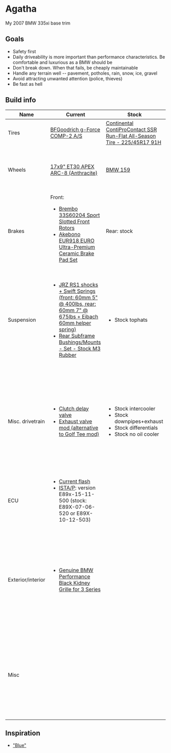 # Agatha
My 2007 BMW 335xi base trim

## Goals
* Safety first
* Daily driveability is more important than performance characteristics. Be comfortable and luxurious as a BMW should be
* Don't break down. When that fails, be cheaply maintainable
* Handle any terrain well -- pavement, potholes, rain, snow, ice, gravel
* Avoid attracting unwanted attention (police, thieves)
* Be fast as hell

## Build info
<table>
  <thead>
    <tr>
      <th>Name</th>
      <th>Current</th>
      <th>Stock</th>
      <th>Notes</th>
    </tr>
  </thead>
  <tr>
    <td>Tires</td>
    <td><a href="http://www.tirerack.com/tires/tires.jsp?tireMake=BFGoodrich&tireModel=g-Force+COMP-2+A%2FS&partnum=445WR7GFC2ASXL">BFGoodrich g-Force COMP-2 A/S</a></td>
    <td><a href="https://www.tirerack.com/tires/tires.jsp?tireMake=Continental&tireModel=ContiProContact+SSR&partnum=245HR7CPCSSR">Continental ContiProContact SSR Run-Flat All-Season Tire - 225/45R17 91H</a></td>
    <td>
      <ul>
         <li><a href="http://www.wheel-size.com/size/bmw/3-series/2007/#trim-335xi-usdm">335xi sizing</a></li>
         <li><a href="http://www.wheel-size.com/calc/?wheel1=225-45-17X8ET34&wheel2=225-45-17X9ET30&fcl=50mm&wcl=30mm&scl=50mm">Size calculator</a></li>
       </ul>
    </td>
  </tr>
  <tr>
    <td>Wheels</td>
    <td><a href="http://www.apexraceparts.com/apex-products/e90-e92/17x9-ET30-APEX-ARC-8-Wheel.html">17x9" ET30 APEX ARC-8 (Anthracite)</a></td>
    <td><a href="http://www.bmwstylewheels.com/bmw/159">BMW 159</a></td>
    <td>
      <li><a href="https://dbkaplun.github.io/wheel-database/">Weights</a></li>
      <li><a href="http://www.tirerack.com/wheels/results.jsp?sort=Weight&autoMake=BMW&autoModel=335xi+Sedan+Base+Model&autoYear=2007&autoModClar=With+OE+Metal+Valve+Stems">TireRack</a></li>
      <li><a href="http://configurator.ozracing.com/GB/configurator/BMW/3/335xi%20xDrive/390X/-/-/81321196/">O.Z.</a> (<a href="http://measurespeed.com/oz-rims-wheel-weight.php">weights</a>)</li>
      <li><a href="http://konfigurator.bbs.com/article/rims/car_selection/rim_selection/resetFilter/true/PKWIDCode/P00001530001476">BBS</a></li>
      <li>TSW <a href="http://www.tsw.com/alloy-wheels-configurator/#!year=2007&make=BMW&model=328%20E90&size=17%20Inch%20Wheels&go=1&body=1&tab=wheels&page=1&color=19479&showallwheels=1&wheel=229&wheelimage=519">1</a>, <a href="http://fitment.tsw.com/alloy-wheels-fitment-guide-results.php?year=2007&make=BMW&model=328+E90">2</a></li>
      <li>APEX <a href="http://www.apexraceparts.com/apex-products/e90-e92/#.VjyzZK6rTmE">1</a>, <a href="http://www.apexraceparts.com/apex-products/ARC-8-Wheels/">2</a></li>
      <li><a href="http://www.bavauto.com/se1.asp?dept_id=413">D-Force</a> (<a href="https://philstireservice.com/wp-content/uploads/2012/01/D-Force-Wheels.pdf">PDF</a>)</li>
    </td>
  </tr>
  <tr>
    <td>Brakes</td>
    <td>
      Front:
      <ul>
        <li><a href="http://www.amazon.com/Brembo-33S60204-Slotted-3-Series-2007-2008/dp/B00BZ0T3RU">Brembo 33S60204 Sport Slotted Front Rotors</a></li>
        <li><a href="http://www.amazon.com/Akebono-EUR918-Ultra-Premium-Ceramic-Brake/dp/B0019HYQO4">Akebono EUR918 EURO Ultra-Premium Ceramic Brake Pad Set</a></li>
      </ul>
    </td>
    <td>Rear: stock</td>
    <td></td>
  </tr>
  <tr>
    <td>Suspension</td>
    <td>
      <ul>
        <li><a href="https://store.vacmotorsports.com/jrz-rs-sport-bmw-3-series-e90e91e92e93-p3149.aspx">JRZ RS1 shocks + Swift Springs (front: 60mm 5" @ 400lbs, rear: 60mm 7" @ 675lbs + Eibach 60mm helper spring)</a></li>
        <li><a href="http://www.turnermotorsport.com/p-12061-rear-subframe-bushingsmounts-set-stock-m3-rubber-e82-e9x.aspx">Rear Subframe Bushings/Mounts - Set - Stock M3 Rubber</a></li>
      </ul>
    </td>
    <td>
      <ul>
        <li>Stock tophats</li>
      </ul>
    </td>
    <td>
      <ul>
        <li>
          Swaybar links
          <ul>
            <li><a href="http://www.hpashop.com/HP-Autosport-E82-E9X-Adjustable-Swaybar-Endlinks-HPA-sway-endlinks-e82-e9x.htm">HP Autosport E82/E9X Adjustable Swaybar Endlinks</a></li>
            <li><a href="http://www.topgearsolutions.com/uuc-bmw-e90-e92-adjustable-end-links.html">UUC BMW E90 /E92 Adjustable End Links</a></li>
          </ul>
        </li>
        <li>Consider sway bar removal</li>
        <li>
          <details>
            <summary>Coilover kits</summary>
            <ul>
              <li><a href="http://www.e90post.com/forums/showthread.php?t=251639">Kit compatibility thread</a></li>
              <li><a href="http://www.ast-suspension.com/shop/shockabsorbers/4100/ast-1-way-4100-bmw-3-series-e90-e91-e93-detail">AST kit</a></li>
              <li><a href="http://www.tcklineracing.com/webdocs/Items/Details690.cfm">TC Kline + Koni kit</a></li>
              <li><a href="http://en.intraxracing.nl/merken/bmw/e90,-e92,-e93-other-than-m3/bmw5675-1k2/">Intrax 1K2 kit</a></li>
              <li>KW <a href="http://www.tirerack.com/suspension/suspension.jsp?make=KW&model=Variant+1+Coil-Over&group=Variant+1+Coil-Over&partNum=KW10220048&autoMake=BMW&autoModel=335xi+Sedan+Base+Model&autoYear=2007&autoModClar=With+OE+Metal+Valve+Stems">V1</a>/<a href="http://www.tirerack.com/suspension/suspension.jsp?make=KW&model=Variant+3+Coil-Over&group=Variant+3+Coil-Over&partNum=KW35220048&autoMake=BMW&autoModel=335xi+Sedan+Base+Model&autoYear=2007&autoModClar=With+OE+Metal+Valve+Stems">V3</a></li>
              <li><a href="http://www.turnermotorsport.com/p-5394-e90-325xi328xi330xi335xi-sedan-hrbilstein-sport-suspension-package.aspx">Bilstein shocks + H&amp;R springs</a></li>
              <li><a href="https://www.vividracing.com/catalog/fortune-auto-series-coilovers-335xi-0708-p-150942707.html">Fortune Auto 500 shocks + Fortune Auto or Swift springs</a></li>
              <li><a href="https://store.vacmotorsports.com/nitron---ntr-r1-coilover-systems-e9x--e8x-non-m-p2848.aspx">Nitron NTR R1 kit (may not fit xi)</a></li>
              <li><a href="http://www.vorshlag.com/product_info.php?cPath=0_332&products_id=707&osCsid=ad2b3910563b892ad919e38d29acaf4d">MCS TT1 shocks + Swift+Hyperco springs (may not fit xi)</a></li>
              <li><a href="http://www.ground-control-store.com/products/category.php/CA=268">Koni shocks + Eibach springs (may not fit xi)</a></li>
              <li><a href="http://motonsuspensiononline.com/index.php?main_page=product_info&cPath=15_2&products_id=7">Moton shocks (very expensive + may not fit xi)</a>
              <li><a href="http://www.amazon.com/Ohlins-MI00-Road-Track-Coilovers/dp/B004AC55VI">Ohlins BMS MI00 Road and Track Coilovers (don't fit xi :cry:)</a></li>
            </ul>
          </details>
        </li>
        <li><a href="http://www.e90post.com/forums/showthread.php?t=1012799">Review of similar setup</a></li>
      </ul>
    </td>
  </tr>
  <tr>
    <td>Misc. drivetrain</td>
    <td>
      <ul>
        <li><a href="https://www.ecstuning.com/BMW-E90-335xi-N54_3.0L/ES41456/">Clutch delay valve</a></li>
        <li><a href="http://www.e90post.com/forums/showthread.php?t=80661">Exhaust valve mod (alternative to Golf Tee mod)</a></li>
      </ul>
    </td>
    <td>
      <ul>
        <li>Stock intercooler</li>
        <li>Stock downpipes+exhaust</li>
        <li>Stock differentials</li>
        <li>Stock no oil cooler</li>
      </ul>
    </td>
    <td>
      <ul>
        <li><a href="http://blog.modbargains.com/5-ways-to-full-bolt-ons-for-bmw-n54/">Bolt-on comparison</a></li>
        <li>Intercooler comparisons: <a href="http://mosselmanturbo.com/uploads/media/intercooler_test_Mosselman.pdf">1</a>, <a href="http://www.bimmerboost.com/showthread.php?19518-FMIC-Comparison-Thread">2</a></li>
        <li><a href="https://www.youtube.com/watch?v=bjN-akYIGg0">Exhaust comparison video (now private)</a></li>
        <li>
          Turbo
          <ul>
            <li>Kit comparisons: <a href="http://i.imgur.com/FekoyGw.png">1</a>, <a href="http://i.imgur.com/g5hF6Ok.png">2</a></li>
            <li><a href="http://www.hexonautowerks.com/products_detail_31.htm">HYBRID 2 RR550</a></li>
            <li><a href="http://www.n54tech.com/forums/showthread.php?t=31229&amp;page=2">Horrible VTT customer service</a></li>
            <li><a href="http://i.imgur.com/q20vMGg.png">Size chart</a></li>
          </ul>
        </li>
      </ul>
    </td>
  </tr>
  <tr>
    <td>ECU</td>
    <td>
      <ul>
       <li><a href="bins/Agatha.bin">Current flash</a></li>
       <li><a href="PDFs/P3.57.0_ISTA-P%2BVERSION%2BAND%2BI-LEVEL%2BOVERVIEW.pdf">ISTA/P</a>: version E89x-15-11-500 (stock: E89X-07-06-520 or E89X-10-12-503)</li>
      </ul>
    </td>
    <td></td>
    <td>
      <ul>
        <li>Pro tunes: <a href="http://www.wedgeperformance.com/">WedgePerformance</a>, <a href="http://www.e90post.com/forums/member.php?u=231532">SPX</a></li>
        <li><a href="http://www.burgertuning.com/jb4_pnp_BMW_performance_tuner.html">JB4</a> <a href="http://www.burgertuning.com/N54_JB4_upgrades.html">G5</a> piggyback</li>
        <li><a href="http://www.e90post.com/forums/showthread.php?t=444973">RWD-only via pulled fuses</a></li>
     </ul>
    </td>
  </tr>
  <tr>
    <td>Exterior/interior</td>
    <td>
      <ul>
        <li><a href="http://www.shopbmwusa.com/PRODUCT/2560/BMW-PERFORMANCE-BLACK-KIDNEY-GRILLE-FOR-3-SERIES">Genuine BMW Performance Black Kidney Grille for 3 Series</a></li>
      </ul>
    </td>
    <td></td>
    <td>
      <ul>
        <li><a href="http://www.shopbmwusa.com/PRODUCT/48/BMW-ALUMINUM-PEDALS">Genuine BMW aluminum pedals</a></li>
        <li><a href="http://www.shopbmwusa.com/PRODUCT/3600/BMW-M-PERFORMANCE-ELECTRONIC-STEERING-WHEEL-FOR-SPORT-LINE-EQUIPPED-VEHICLES">Genuine BMW M Performance electronic steering wheel</a> (non-sport compatibility?)</li>
        <li><a href="http://www.shopbmwusa.com/PRODUCT/2568/BMW-PERFORMANCE-BRAKE-HANDLE">Genuine BMW Performance brake handle</a></li>
        <li><a href="https://www.getbmwparts.com/partlocator/index.cfm?action=viewPrintablePage&partid=754177&siteid=214672&catalogid=4462">Genuine BMW Matte Black Window Trim Kit (stock: chrome)</a></li>
        <li><a href="http://www.shopbmwusa.com/PERFORMANCE/BMW-M-PERFORMANCE/AERODYNAMIC-COMPONENTS/?Year=2007&Series=3%20Series">Aerodynamics</a></li>
      </ul>
    </td>
  </tr>
  <tr>
    <td>Misc</td>
    <td></td>
    <td></td>
    <td>
      <ul>
        <li><a href="http://www.getbmwparts.com/parts/index.cfm?siteid=214672">Genuine BMW parts</a></li>
        <li>Hitch installation</li>
        <li>
          Weight reduction
          <ul>
            <li>Threads: <a href="http://www.m3post.com/forums/showthread.php?t=135122">1</a>, <a href="http://www.e90post.com/forums/showthread.php?t=627141">2</a>, <a href="http://www.e90post.com/forums/showthread.php?t=97922">3</a></li>
            <li>Sunroof delete</li>
            <li><a href="http://www.m3forum.net/m3forum/showpost.php?p=1065592242&postcount=7">Sound dampening removal</a></li>
            <li>
              Impact bar removal
              <ul>
                <li><a href="https://www.getbmwparts.com/parts/2007/BMW/335xi/Base?siteid=214672&vehicleid=203156&section=BODY%20HARDWARE&group=REAR%20BUMPER&subgroup=BUMPER%20%26%20COMPONENTS&component=Impact%20bar">Rear bumper</a></li>
                <li><a href="http://www.getbmwparts.com/parts/2007/BMW/335xi/Base/?siteid=214672&vehicleid=203156&section=BODY%20HARDWARE&group=PILLARS%2C%20ROCKER%20%26%20FLOOR&subgroup=CENTER%20PILLAR%20%26%20ROCKER">B pillar?</a></li>
              </ul>
            </li>
          </ul>
        </li>
      </ul>
    </td>
  </tr>
</table>

## Inspiration
* ["Blue"](http://volvospeed.com/vs_forum/topic/148756-e90-update-roll-bar-content/)
